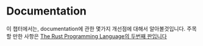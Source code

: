 # Documentation

[sec_ed]: new-editions-of-the-book.md

이 챕터에서는, documentation에 관한 몇가지 개선점에 대해서 알아볼것입니다. 주목할 만한 사항은 [The Rust Programming Language의 두번째 판입니다][sec_ed]